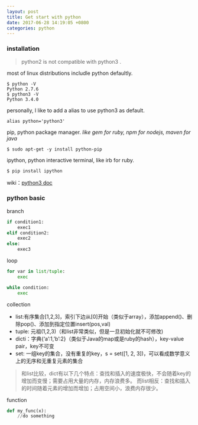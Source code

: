 ```yaml
---
layout: post
title: Get start with python
date: 2017-06-28 14:19:05 +0800
categories: python
---
```

### installation

> python2 is not compatible with python3 .

most of linux distributions includle python defaultly.
``` shell
$ python -V
Python 2.7.6
$ python3 -V
Python 3.4.0
```

personally, l like to add a alias to use python3 as default.
``` shell
alias python='python3'
```

pip, python package manager. *like gem for ruby, npm for nodejs, maven for java*
``` shell
$ sudo apt-get -y install python-pip
```

ipython, python interactive terminal, like irb for ruby.
``` shell
$ pip install ipython
```

wiki：[python3 doc](https://docs.python.org/3/)

### python basic

branch
``` python
if condition1:
    exec1
elif condition2:
    exec2
else:
    exec3
```

loop
``` python
for var in list/tuple:
    exec

while condition:
    exec
```
collection

- list:有序集合[1,2,3]，索引下边从[0]开始（类似于array），添加append()、删除pop()、添加到指定位置insert(pos,val)
- tuple: 元祖(1,2,3)（和list非常类似，但是一旦初始化就不可修改)
- dicti：字典{‘a’:1,’b’:2}（类似于Java的map或是ruby的hash），key-value pair，key不可变
- set: 一组key的集合，没有重复的key，s = set([1, 2, 3])，可以看成数学意义上的无序和无重复元素的集合

> 和list比较，dict有以下几个特点：查找和插入的速度极快，不会随着key的增加而变慢；需要占用大量的内存，内存浪费多。
而list相反：查找和插入的时间随着元素的增加而增加；占用空间小，浪费内存很少。

function
``` python
def my_func(x):
    //do something
```
